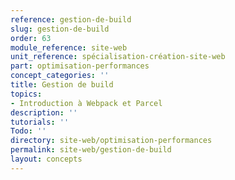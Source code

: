 ```yaml
---
reference: gestion-de-build
slug: gestion-de-build
order: 63
module_reference: site-web
unit_reference: spécialisation-création-site-web
part: optimisation-performances
concept_categories: ''
title: Gestion de build
topics:
- Introduction à Webpack et Parcel
description: ''
tutorials: ''
Todo: ''
directory: site-web/optimisation-performances
permalink: site-web/gestion-de-build
layout: concepts
---
```

